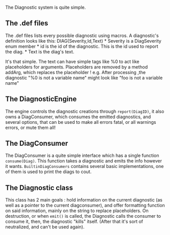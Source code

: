 The Diagnostic system is quite simple.

## The .def files

The .def files lists every possible diagnostic using macros. A diagnostic's definition looks like this: DIAG(Severity,Id,Text)
	* Severity is a DiagSeverity enum member
	* id is the id of the diagnostic. This is the id used to report the diag.
	* Text is the diag's text.
	
It's that simple. The text can have simple tags like %0 to act like placeholders for arguments.
Placeholders are removed by a method addArg, which replaces the placeholder ! 
e.g. After processing ,the diagnostic "%0 is not a variable name" might look like "foo is not a variable name"

## The DiagnosticEngine

The engine controls the diagnostic creations through `report(DiagID)`, it also owns a DiagConsumer, which consumes the emitted diagnostics, and several options, that can be used
to make all errors fatal, or all warnings errors, or mute them all!


## The DiagConsumer

The DiagConsumer is a quite simple interface which has a single function `consume(Diag)`. This function takes a diagnostic and emits the info however it wants.
`BuiltinDiagConsumers` contains several basic implementations, one of them is used to print the diags to cout.

## The Diagnostic class

This class has 2 main goals : hold information on the current diagnostic (as well as a pointer to the current diagconsumer), and offer formatting function on said information, mainly on the string to replace placeholders.
On destruction, or when `emit()` is called, the Diagnostic calls the consumer to consume it, then, the diagnostic "kills" itself. (After that it's sort of neutralized, and can't be used again).
